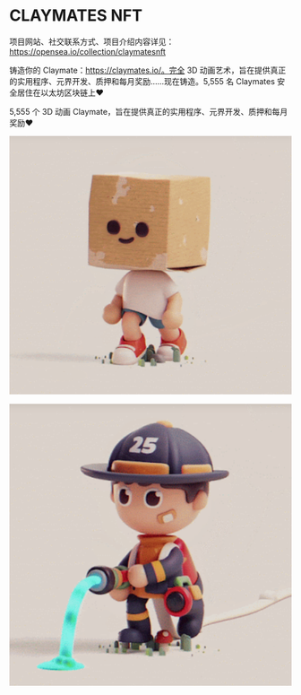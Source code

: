 # CLAYMATES NFT

项目网站、社交联系方式、项目介绍内容详见：https://opensea.io/collection/claymatesnft

铸造你的 Claymate：https://claymates.io/。完全 3D 动画艺术，旨在提供真正的实用程序、元界开发、质押和每月奖励……现在铸造。5,555 名 Claymates 安全居住在以太坊区块链上❤️

5,555 个 3D 动画 Claymate，旨在提供真正的实用程序、元界开发、质押和每月奖励❤️

![nft](02.png)

![nft](03.png)
